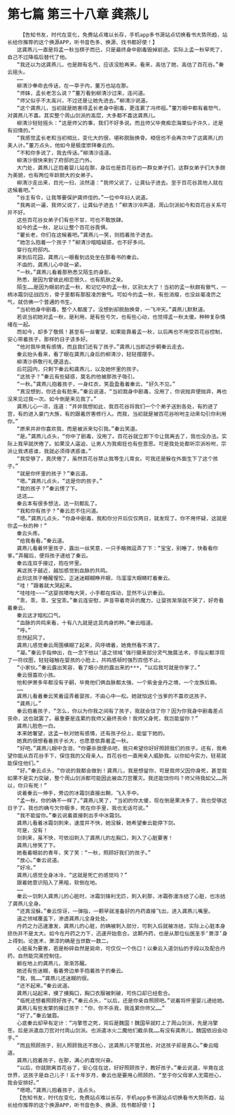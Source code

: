 # 第七篇 第三十八章 龚燕儿
        【告知书友，时代在变化，免费站点难以长存，手机app多书源站点切换看书大势所趋，站长给你推荐的这个换源APP，听书音色多、换源、找书都好使！】
       这龚燕儿一直是将孟一秋当棋子而已，只是最终身中剧毒毁掉前途。实际上孟一秋早死了，自己不过降临后替代了他。
       “我还以为这龚燕儿，也是颇有名气，应该没脸再来。看来，高估了她，高估了百花谷。”秦云摇头。
       ……
       柳清沙奉命去传话，在一亭子内，董万也站在那。
       “师妹，孟长老怎么说？”董万看到柳清沙过来，连问道。
       “师父似乎不太高兴，不过还是让她先进去。”柳清沙说道。
       “这个龚燕儿，当初就是她害得孟长老身中剧毒，更连累了冯师祖。”董万眼中都有着怒气，对龚燕儿不喜。其实整个周山剑派的高层，大多都不喜这龚燕儿。
       柳清沙轻轻摇头：“这是师父的事，我们不好多说。而且师父毕竟痴恋海棠仙子许久，还是有旧情的。”
       “我感觉孟长老和当初相比，变化大的很，堪称脱胎换骨。相信也不会再次中了这龚燕儿的美人计。”董万点头，他如今是极度崇拜秦云的。
       “不和你多说了，我去传话。”柳清沙连道。
       柳清沙很快来到了府邸的正门外。
       大门处，龚燕儿正抱着婴儿站在那，身后也是百花谷的一群女弟子们，这群女弟子们大多颇为美貌，也有两位年龄颇大的女弟子。
       柳清沙走出来，目光一扫，淡然道：“我师父说了，让龚仙子进去。至于百花谷其他人就在这候着吧。”
       “谷主有令，让我等要保护龚师侄的。”一位中年妇人说道。
       “我再说一遍，我师父说了，让龚仙子进去！”柳清沙冷声道，周山剑派如今和百花谷关系可并不好。
       这些百花谷女弟子们有些不甘，可也不敢放肆。
       如今的孟一秋，足以让整个百花谷畏惧。
       “瞿长老，你们在这候着吧。”龚燕儿一笑，则抱着孩子进去。
       “她怎么抱着一个孩子？”柳清沙暗暗疑惑，也不好多问。
       穿行在府邸内。
       来到后花园，龚燕儿一眼看到远处坐在那看书的秦云。
       不由的，龚燕儿心中就一紧。
       “一秋。”龚燕儿看着那熟悉又陌生的身影。
       熟悉，是因为曾彼此相恋很久，也有肌肤之亲。
       陌生……是因为眼前的孟一秋，和记忆中的孟一秋，区别太大了！当初的孟一秋颇有傲气，一柄冰霜剑征战四方，骨子里都有那股凌厉傲气。可如今的孟一秋，有些消瘦，也没丝毫凌厉之气，就仿佛一个普通的书生。
       “当初他身中剧毒，整个人都废了。没想到却脱胎换骨，一飞冲天。”龚燕儿默默道。
       若说当初她对孟一秋，是利用，是有些亏欠，也有些心动，也觉得孟一秋太傻。种种复杂情绪在一起。
       而如今，却多了敬佩！甚至有一丝奢望，如果能靠着孟一秋，以后再也不用受百花谷控制，安心带着孩子，那样的日子该多好。
       “他对我毕竟有感情，而且我们还有了孩子。”龚燕儿当即迈步朝秦云走去。
       秦云抬头看来，看了眼在龚燕儿身后的柳清沙，轻轻摆摆手。
       柳清沙恭敬行礼便退去。
       后花园内，只剩下秦云和龚燕儿，以及她怀里的孩子。
       “这孩子？”秦云有些疑惑，莫名的他被那孩子吸引。
       “一秋。”龚燕儿抱着孩子，一身红衣，笑盈盈看着秦云，“好久不见。”
       “真没想到，你还会有脸来。”秦云说道，“当初我身中剧毒，没用了，你说抛弃便抛弃，再也没来见过我一次。如今倒是来见我了。”
       龚燕儿心一凉，连道：“并非我想如此，我百花谷将我们一个个弟子送到各处，有的进了宫，有的进入豪门大族，有的跟着厉害修行人。而我，当初就是被百花谷吩咐主动来勾引你利用你。”
       “原来并非你喜欢我，而是被派来勾引我。”秦云笑道。
       “是。”龚燕儿点头，“你中了剧毒，没用了。百花谷就立即下令让我离去了，我也没办法。实际上我早就厌倦了。如果没人逼迫，让男人为我痴狂也有些意思。可是我处处都听宗派吩咐，宗派让我诱惑谁，我就必须得诱惑谁。”
       “我受够了，真厌倦了，虽然百花谷禁止我等生儿育女。可我还是躲在外面生下了这个孩子。”
       “就是你怀里的孩子？”秦云道。
       “嗯。”龚燕儿点头，“这是你的孩子。”
       “我的孩子？”秦云愣了下。
       这这……
       秦云本有很多想法，这一刻都乱了。
       “我和你有孩子？”秦云忍不住问道。
       “嗯。”龚燕儿点头，“你身中剧毒，我和你分开后仅仅两日，就发现了。你不用怀疑，这就是你孟一秋的种！”
       秦云头疼。
       “给我看看。”秦云道。
       龚燕儿看着怀里孩子，露出一丝笑意，一只手略微逗弄了下：“宝宝，别睡了，快看看你爹。”弄醒后，便将孩子递给了秦云。
       秦云连双手接过，抱在怀里。
       离这孩子越近，越加感觉到血脉的共鸣。
       此刻这孩子睡醒惺忪，正迷迷糊糊睁开眼，乌溜溜大眼睛盯着秦云。
       “哇！”跟着就大哭起来。
       “哇哇哇~~~”这婴孩嚎啕大哭，小手都在挥动，显然不认识秦云。
       “乖，乖，乖，宝宝乖。”秦云连安慰，声音带着奇异的魔力，让婴孩渐渐就不哭了，好奇看着秦云。
       秦云这才暗松口气。
       “血脉的共鸣来看，十有八九就是这具肉身的种。”秦云暗道。
       “呼。”
       忽然起风了。
       龚燕儿感觉秦云周围模糊了起来，风呼啸着，她竟然看不清了。
       “凝。”秦云手指伸出，在一念下他以‘道之领域’强行摄来部分灵气施展法术，手指尖都浮现了一符纹图，轻轻碰触在婴孩的小脸上，共鸣感顿时强烈百倍不止。
       “小家伙。”秦云露出笑容，看了眼小孩的露出来的***，“以后我可就是你爹了。”
       秦云很喜欢小孩。
       他和伊萧多年都没有子嗣，毕竟他们俩血脉都太强，一个紫金金丹之境，一个龙族后裔。
       ……
       龚燕儿看着秦云笑着逗弄着婴孩，不由心中一松。她就怕这个当爹的不喜欢这孩子。
       “龚燕儿。”
       秦云抱着孩子，“怎么，你以为你我之间有了孩子，我就会饶了你？因为你我身中剧毒差点丧命，这也就罢了。最重要是连累的我师父最终丧命！我师父身死，我岂能留你？”
       龚燕儿脸色一白。
       本来她奢望，这孟一秋对她有感情，还有孩子份上，能留下她的。
       她真的很想看着孩子长大，也愿意依靠着孟一秋。
       “好吧。”龚燕儿眼中含泪，“你要杀我便杀吧，我只希望你好好照顾我们的孩子。还有，我希望你能从百花谷手下，保住我的父母亲人。百花谷也一直用亲人威胁我。以你如今实力，轻易就能保住他们。”
       “好。”秦云点头，“你说的我都会做到！龚燕儿，我是想留你，可是我师父因你身死，甚至我如果不是实力突破，整个周山剑派都可能因此被血刀宫覆灭。我还能饶你吗？师父待我如父……所以，你只有死！”
       说着秦云一伸手，旁边的冰霜剑直接出鞘，飞入手中。
       “孟一秋，你的确不一样了。”龚燕儿笑了，“当初的你太傻，现在倒是果决多了，我也受够这日子了。我也的确亏欠你极多，死在你手里，我也无话可说。”
       “我不能留你。”秦云说着直接刺出手中冰霜剑。
       龚燕儿看着冰霜剑刺来，速度并不快，她没躲，她希望秦云能停下剑。
       可是，没有！
       剑刺来，虽不快，可依旧刺入了龚燕儿的左胸口，刺入了心脏要害！
       龚燕儿惨笑了下。
       她看着眼前的青年，笑了笑：“一秋，照顾好我们的孩子。”
       “放心。”秦云说道。
       “好冷。”
       龚燕儿感觉全身冰冷，“这就是死亡的感觉吗？”
       跟着她意识陷入了黑暗，软倒在地。
       ……
       秦云一剑刺入龚燕儿的心脏时，冰霜剑锋利无匹，刺入刹那，冰霜弥漫冻结了心脏，也冻结了龚燕儿全身。
       “还真没躲。”秦云惊讶，一弹指，一颗早就准备好的丹药直接飞出，进入龚燕儿嘴里。
       道之领域覆盖下，渗透龚燕儿全身处处。
       丹药之力迅速激发，龚燕儿的心脏，的确被刺入部分，可刺入后就被冻结，实际上心脏本身损伤并不是太大。如今在丹药之力下，迅速开始愈合。这颗丹药，也是从那位仙医圣手‘萧淳’身上得到。论医术，萧淳的确是当世数一数二。
       心脏虽为要害，若是粉碎自然是毙命，可仅仅一个伤口！以秦云入道剑仙的手段以及配合丹药，自然能完美控制住。
       躺在地上的龚燕儿，渐渐苏醒。
       她还有些迷糊，看着旁边单手抱着孩子的秦云。
       “我，我……”龚燕儿还迷糊的很。
       “还不起来。”秦云说道。
       龚燕儿站起来，摸了摸胸口，胸口衣服被刺破，可伤口却已经愈合。
       “临死还想着照顾好孩子。”秦云点头，“以后，还是你亲自照顾吧。”说着将怀里婴儿递给她。
       龚燕儿有些发蒙的接过孩子：“你，你不杀我，我连累你师父……”
       “好了。”秦云皱眉。
       心底秦云却早有定计：“冯擎苍之死，背后是魏国！魏国早就盯上了周山剑派，先是冯擎苍。后是派遣血刀宫对付周山剑派。也派遣冰火二魔他们截杀我……有没有龚燕儿，魏国依旧会动手。”
       “而且照顾孩子，别人照顾我还不放心，这龚燕儿不管其他，对这孩子却是真心。”秦云暗道。
       龚燕儿抱着孩子，在那，满心的喜悦兴奋。
       “以后，你就脱离百花谷了，安心住在这，好好照顾孩子，教好孩子。”秦云说道，毕竟在这世界，这孩子是自己儿子！五十年岁月，秦云也是要用心照顾的，“至于你父母家人无需担心，我会安排好。”
       “嗯嗯。”龚燕儿抱着孩子，连点头。
       【告知书友，时代在变化，免费站点难以长存，手机app多书源站点切换看书大势所趋，站长给你推荐的这个换源APP，听书音色多、换源、找书都好使！】